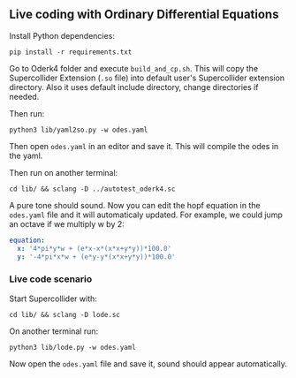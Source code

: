 ## Live coding with Ordinary Differential Equations

Install Python dependencies:

```
pip install -r requirements.txt
```

Go to Oderk4 folder and execute `build_and_cp.sh`. This will copy the
Supercollider Extension (`.so` file) into default user's Supercollider
extension directory. Also it uses default include directory, change directories
if needed.

Then run:

```
python3 lib/yaml2so.py -w odes.yaml
```

Then open `odes.yaml` in an editor and save it. This will compile the odes in
the yaml.

Then run on another terminal:

```
cd lib/ && sclang -D ../autotest_oderk4.sc
```

A pure tone should sound. Now you can edit the hopf equation in the `odes.yaml`
file and it will automaticaly updated. For example, we could jump an octave if
we multiply w by 2:

```yaml
equation:
  x: '4*pi*y*w + (e*x-x*(x*x+y*y))*100.0'
  y: '-4*pi*x*w + (e*y-y*(x*x+y*y))*100.0'
```

### Live code scenario

Start Supercollider with:

```
cd lib/ && sclang -D lode.sc
```

On another terminal run:

```
python3 lib/lode.py -w odes.yaml
```

Now open the `odes.yaml` file and save it, sound should appear automatically.
